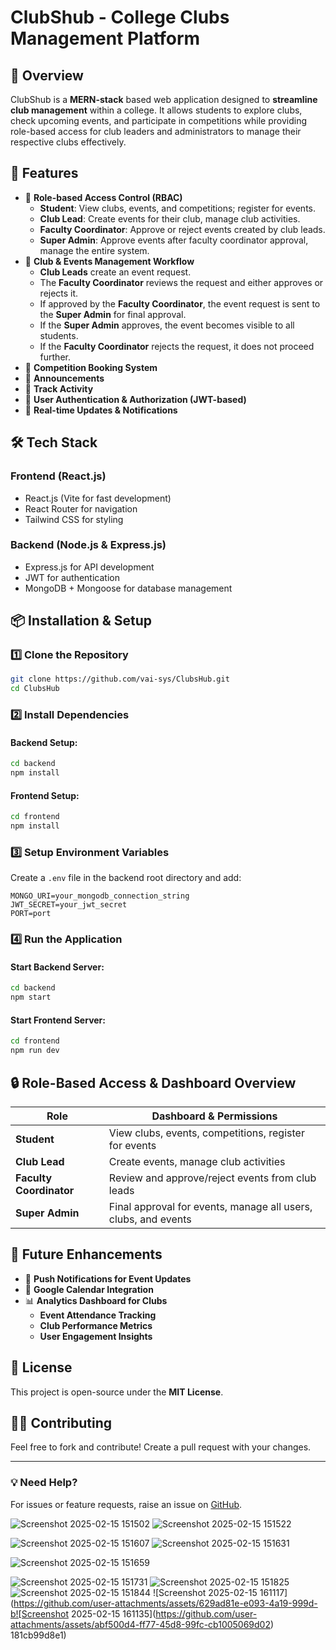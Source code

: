 # ClubShub - College Clubs Management Platform



## 📌 Overview
ClubShub is a **MERN-stack** based web application designed to **streamline club management** within a college. It allows students to explore clubs, check upcoming events, and participate in competitions while providing role-based access for club leaders and administrators to manage their respective clubs effectively.

## 🎯 Features
- 🔹 **Role-based Access Control (RBAC)**
  - **Student**: View clubs, events, and competitions; register for events.
  - **Club Lead**: Create events for their club, manage club activities.
  - **Faculty Coordinator**: Approve or reject events created by club leads.
  - **Super Admin**: Approve events after faculty coordinator approval, manage the entire system.
- 🔹 **Club & Events Management Workflow**
  - **Club Leads** create an event request.
  - The **Faculty Coordinator** reviews the request and either approves or rejects it.
  - If approved by the **Faculty Coordinator**, the event request is sent to the **Super Admin** for final approval.
  - If the **Super Admin** approves, the event becomes visible to all students.
  - If the **Faculty Coordinator** rejects the request, it does not proceed further.
- 🔹 **Competition Booking System**
- 🔹 **Announcements**
- 🔹 **Track Activity**
- 🔹 **User Authentication & Authorization (JWT-based)**
- 🔹 **Real-time Updates & Notifications**



## 🛠️ Tech Stack
### **Frontend (React.js)**
- React.js (Vite for fast development)
- React Router for navigation
- Tailwind CSS for styling

### **Backend (Node.js & Express.js)**
- Express.js for API development
- JWT for authentication
- MongoDB + Mongoose for database management



## 📦 Installation & Setup
### **1️⃣ Clone the Repository**
```bash
git clone https://github.com/vai-sys/ClubsHub.git
cd ClubsHub
```

### **2️⃣ Install Dependencies**
#### Backend Setup:
```bash
cd backend
npm install
```
#### Frontend Setup:
```bash
cd frontend
npm install
```

### **3️⃣ Setup Environment Variables**
Create a `.env` file in the backend root directory and add:
```env
MONGO_URI=your_mongodb_connection_string
JWT_SECRET=your_jwt_secret
PORT=port
```

### **4️⃣ Run the Application**
#### Start Backend Server:
```bash
cd backend
npm start
```
#### Start Frontend Server:
```bash
cd frontend
npm run dev
```

## 🔒 Role-Based Access & Dashboard Overview
| Role | Dashboard & Permissions |
|------|-------------------------|
| **Student** | View clubs, events, competitions, register for events |
| **Club Lead** | Create events, manage club activities |
| **Faculty Coordinator** | Review and approve/reject events from club leads |
| **Super Admin** | Final approval for events, manage all users, clubs, and events |



## 📌 Future Enhancements
- 📢 **Push Notifications for Event Updates**
- 📆 **Google Calendar Integration**
- 📊 **Analytics Dashboard for Clubs**
  - **Event Attendance Tracking**
  - **Club Performance Metrics**
  - **User Engagement Insights**



## 📜 License
This project is open-source under the **MIT License**.

## 👨‍💻 Contributing
Feel free to fork and contribute! Create a pull request with your changes.

---
### 💡 Need Help?
For issues or feature requests, raise an issue on [GitHub](https://github.com/vai-sys/ClubsHub).



![Screenshot 2025-02-15 151502](https://github.com/user-attachments/assets/f40c7fd4-96f7-4639-8b98-77c639227ecf)
![Screenshot 2025-02-15 151522](https://github.com/user-attachments/assets/e4ef6d3b-971c-440e-b41c-d45960b0c89f)

![Screenshot 2025-02-15 151607](https://github.com/user-attachments/assets/eb273d7c-a7b4-46de-95d5-1e67c3b87ca7)
![Screenshot 2025-02-15 151631](https://github.com/user-attachments/assets/5cd3a4ac-ad17-4197-bbc8-637c517e6319)

![Screenshot 2025-02-15 151659](https://github.com/user-attachments/assets/62bb0b04-9913-41c3-aeac-0b7afb92647d)

![Screenshot 2025-02-15 151731](https://github.com/user-attachments/assets/a9dc9c99-27b8-4ce3-b639-9f553e29d807)
![Screenshot 2025-02-15 151825](https://github.com/user-attachments/assets/d5fb3c74-27f3-4132-9389-5ea73db25b23)
![Screenshot 2025-02-15 151844](https://github.com/user-attachments/assets/c4bfbdb4-9e8a-4867-9b78-57de17a2182c)
![Screenshot 2025-02-15 161117](https://github.com/user-attachments/assets/629ad81e-e093-4a19-999d-b![Screenshot 2025-02-15 161135](https://github.com/user-attachments/assets/abf500d4-ff77-45d8-99fc-cb1005069d02)
181cb99d8e1)


